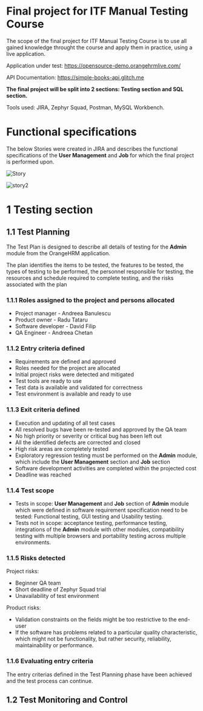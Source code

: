 # Final project for ITF Manual Testing Course

The scope of the final project for ITF Manual Testing Course is to use all gained knowledge throught the course and apply them in practice, using a live application.

Application under test: https://opensource-demo.orangehrmlive.com/

API Documentation: https://simple-books-api.glitch.me

__The final project will be split into 2 sections: Testing section and SQL section.__

Tools used: JIRA, Zephyr Squad, Postman, MySQL Workbench.

# Functional specifications

The below Stories were created in JIRA and describes the functional specifications of the __User Management__ and __Job__ for which the final project is performed upon.

![Story](https://user-images.githubusercontent.com/124868250/231396210-8bb03b26-0cbb-4c3c-a754-c6af95f8da87.jpg)


![story2](https://user-images.githubusercontent.com/124868250/231397823-0d50d562-dfa5-42e1-8064-1c61f04092f1.jpg)

# 1 Testing section

## 1.1 Test Planning

The Test Plan is designed to describe all details of testing for the __Admin__ module from the OrangeHRM application.

The plan identifies the items to be tested, the features to be tested, the types of testing to be performed, the personnel responsible for testing, the resources and schedule required to complete testing, and the risks associated with the plan

### 1.1.1 Roles assigned to the project and persons allocated

- Project manager - Andreea Banulescu
- Product owner - Radu Tataru
- Software developer - David Filip
- QA Engineer - Andreea Chetan

### 1.1.2 Entry criteria defined

- Requirements are defined and approved
- Roles needed for the project are allocated
- Initial project risks were detected and mitigated
- Test tools are ready to use
- Test data is available and validated for correctness
- Test environment is available and ready to use

### 1.1.3 Exit criteria defined

- Execution and updating of all test cases
- All resolved bugs have been re-tested and approved by the QA team
- No high priority or severity or critical bug has been left out
- All the identified defects are corrected and closed
- High risk areas are completely tested
- Exploratory regression testing must be performed on the __Admin__ module, which include the __User Management__ section and __Job__ section
- Software development activities are completed within the projected cost
- Deadline was reached

### 1.1.4 Test scope

- Tests in scope: __User Management__ and __Job__ section of __Admin__ module which were defined in software requirement specification need to be tested: Functional testing, GUI testing and Usability testing.
- Tests not in scope: acceptance testing, performance testing, integrations of the __Admin__ module with other modules, compatibility testing with multiple browsers and portability testing across multiple environments.

### 1.1.5 Risks detected

Project risks:
- Beginner QA team
- Short deadline of Zephyr Squad trial
- Unavailability of test environment

Product risks: 
- Validation constraints on the fields might be too restrictive to the end-user
- If the software has problems related to a particular quality characteristic, which might not be functionality, but rather security, reliability, maintainability or performance.

### 1.1.6 Evaluating entry criteria
The entry criterias defined in the Test Planning phase have been achieved and the test process can continue.

## 1.2 Test Monitoring and Control



